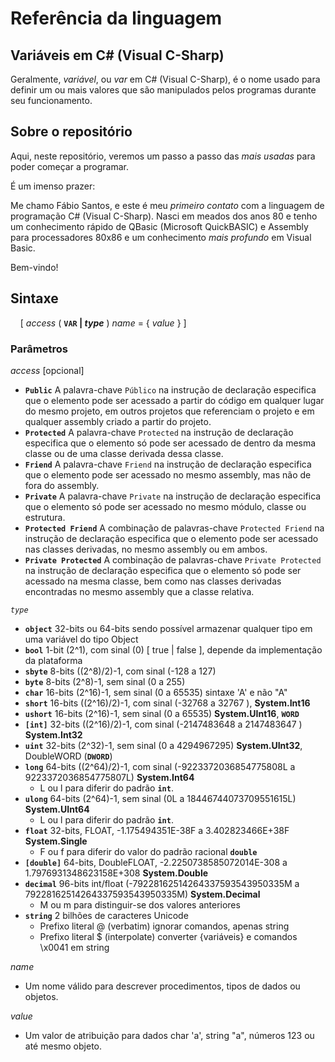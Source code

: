 # Referência da linguagem

## Variáveis em C# (Visual C-Sharp)

Geralmente, _variável_, ou _var_ em C# (Visual C-Sharp), é o nome usado para definir um ou mais valores que são manipulados pelos programas durante seu funcionamento.

## Sobre o repositório

Aqui, neste repositório, veremos um passo a passo das _mais usadas_ para poder começar a programar.

É um imenso prazer:

Me chamo Fábio Santos, e este é meu _primeiro contato_ com a linguagem de programação C# (Visual C-Sharp). Nasci em meados dos anos 80 e tenho um conhecimento rápido de QBasic (Microsoft QuickBASIC) e Assembly para processadores 80x86 e um conhecimento _mais profundo_ em Visual Basic.

Bem-vindo!

## Sintaxe

&nbsp;&nbsp;&nbsp;&nbsp;[ _access_ ( **`VAR` | _type_** ) _name_ = { _value_ } ]

### Parâmetros

_access_ [opcional]

   + **`Public`** A palavra-chave `Público` na instrução de declaração especifica que o elemento pode ser acessado a partir do código em qualquer lugar do mesmo projeto, em outros projetos que referenciam o projeto e em qualquer assembly criado a partir do projeto.
   + **`Protected`** A palavra-chave `Protected` na instrução de declaração especifica que o elemento só pode ser acessado de dentro da mesma classe ou de uma classe derivada dessa classe.
   + **`Friend`** A palavra-chave `Friend` na instrução de declaração especifica que o elemento pode ser acessado no mesmo assembly, mas não de fora do assembly.
   + **`Private`** A palavra-chave `Private` na instrução de declaração especifica que o elemento só pode ser acessado no mesmo módulo, classe ou estrutura.
   + **`Protected Friend`** A combinação de palavras-chave `Protected Friend` na instrução de declaração especifica que o elemento pode ser acessado nas classes derivadas, no mesmo assembly ou em ambos.
   + **`Private Protected`** A combinação de palavras-chave `Private Protected` na instrução de declaração especifica que o elemento só pode ser acessado na mesma classe, bem como nas classes derivadas encontradas no mesmo assembly que a classe relativa.

_`type`_

+ **`object`** 32-bits ou 64-bits sendo possível armazenar qualquer tipo em uma variável do tipo Object
+ **`bool`** 1-bit  (2^1), com sinal (0) [ true | false ], depende da implementação da plataforma
+ **`sbyte`** 8-bits ((2^8)/2)-1, com sinal (-128 a 127) 
+ **`byte`** 8-bits (2^8)-1, sem sinal (0 a 255)
+ **`char`** 16-bits (2^16)-1, sem sinal (0 a 65535) sintaxe 'A' e não "A"
+ **`short`** 16-bits ((2^16)/2)-1, com sinal (-32768 a 32767 ), **System.Int16**
+ **`ushort`** 16-bits (2^16)-1, sem sinal (0 a 65535) **System.UInt16**, **`WORD`**
+ **`[int]`** 32-bits ((2^16)/2)-1, com sinal (-2147483648 a 2147483647 ) **System.Int32**
+ **`uint`** 32-bits (2^32)-1, sem sinal (0 a 4294967295) **System.UInt32**, DoubleWORD (**`DWORD`**)
+ **`long`** 64-bits ((2^64)/2)-1, com sinal (-9223372036854775808L a 9223372036854775807L) **System.Int64**
   + L ou l para diferir do padrão **`int`**.
+ **`ulong`** 64-bits (2^64)-1, sem sinal (0L a 18446744073709551615L) **System.UInt64**
   + L ou l para diferir do padrão **`int`**.
+ **`float`** 32-bits, FLOAT, -1.175494351E-38F a 3.402823466E+38F **System.Single**
   +  F ou f para diferir do valor do padrão racional **`double`**
+ **`[double]`** 64-bits, DoubleFLOAT, -2.2250738585072014E-308 a 1.7976931348623158E+308 **System.Double**
+ **`decimal`** 96-bits  int/float (-79228162514264337593543950335M a 79228162514264337593543950335M) **System.Decimal**
   +  M ou m para distinguir-se dos valores anteriores
+ **`string`** 2 bilhões de caracteres Unicode
   + Prefixo literal @ (verbatim) ignorar comandos, apenas string
   + Prefixo literal $ (interpolate) converter {variáveis} e comandos \x0041 em string

_name_

+ Um nome válido para descrever procedimentos, tipos de dados ou objetos.

_value_

+ Um valor de atribuição para dados char 'a', string "a", números 123 ou até mesmo objeto.

